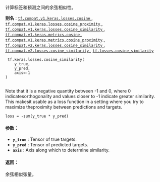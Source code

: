 计算标签和预测之间的余弦相似性。

**别名** : [ `tf.compat.v1.keras.losses.cosine` ](/api_docs/python/tf/keras/losses/cosine_similarity), [ `tf.compat.v1.keras.losses.cosine_proximity` ](/api_docs/python/tf/keras/losses/cosine_similarity), [ `tf.compat.v1.keras.losses.cosine_similarity` ](/api_docs/python/tf/keras/losses/cosine_similarity), [ `tf.compat.v1.keras.metrics.cosine` ](/api_docs/python/tf/keras/losses/cosine_similarity), [ `tf.compat.v1.keras.metrics.cosine_proximity` ](/api_docs/python/tf/keras/losses/cosine_similarity), [ `tf.compat.v2.keras.losses.cosine_similarity` ](/api_docs/python/tf/keras/losses/cosine_similarity), [ `tf.compat.v2.losses.cosine_similarity` ](/api_docs/python/tf/keras/losses/cosine_similarity), [ `tf.losses.cosine_similarity` ](/api_docs/python/tf/keras/losses/cosine_similarity)

```
 tf.keras.losses.cosine_similarity(
    y_true,
    y_pred,
    axis=-1
)
 
```

Note that it is a negative quantity between -1 and 0, where 0 indicatesorthogonality and values closer to -1 indicate greater similarity. This makesit usable as a loss function in a setting where you try to maximize theproximity between predictions and targets.

 `loss = -sum(y_true * y_pred)` 

#### 参数：
- **`y_true`** : Tensor of true targets.
- **`y_pred`** : Tensor of predicted targets.
- **`axis`** : Axis along which to determine similarity.


#### 返回：
余弦相似张量。

